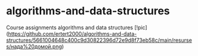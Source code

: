 # algorithms-and-data-structures
Course assignments algorithms and data structures
[!pic]
(https://github.com/ertert2000/algorithms-and-data-structures/5661004648c400c9d30822396d72e9d8f73eb58c/main/resurses/нада%20домой.png)